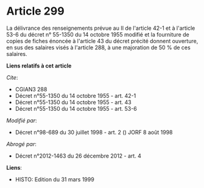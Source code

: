 # Article 299

La délivrance des renseignements prévue au II de l'article 42-1 et à l'article 53-6 du décret n° 55-1350 du 14 octobre 1955
modifié et la fourniture de copies de fiches énoncée à l'article 43 du décret précité donnent ouverture, en sus des salaires
visés à l'article 288, à une majoration de 50 % de ces salaires.

**Liens relatifs à cet article**

_Cite_:

  - CGIAN3 288
  - Décret n°55-1350 du 14 octobre 1955 - art. 42-1
  - Décret n°55-1350 du 14 octobre 1955 - art. 43
  - Décret n°55-1350 du 14 octobre 1955 - art. 53-6

_Modifié par_:

  - Décret n°98-689 du 30 juillet 1998 - art. 2 () JORF 8 août 1998

_Abrogé par_:

  - Décret n°2012-1463 du 26 décembre 2012 - art. 4

**Liens**:

  - HISTO: Edition du 31 mars 1999
